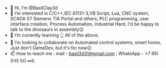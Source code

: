 - 👋 Hi, I’m @BasilClay3d
- 👀 I’m interested in C/C++,IEC 61131-3,VB Script, Lua, CNC system, SCADA S7 Siemens TIA Portal and others, PLC programming, user interface creation, Process Automation, Industrial Hard. I'd be happy to talk to the dinosaurs in assembly😌
- 🌱 I’m currently learning 👆 All of the above. 
- 💞️ I’m looking to collaborate on Automated control systems, smart home, Just don't GameDev, but it's for now😉
- 📫 How to reach me : mail - basil3d31@gmail.com ; WhatsApp - +7 95I 5Ч5 5O ∞б. 

<!---
BasilClay3d/BasilClay3d is a ✨ special ✨ repository because its `README.md` (this file) appears on your GitHub profile.
You can click the Preview link to take a look at your changes.
--->
